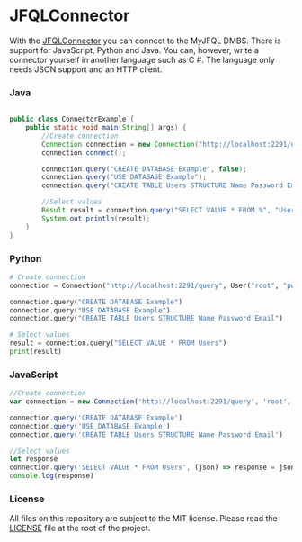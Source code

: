 # JFQLConnector

With the [JFQLConnector](http://jokergames.ddnss.de/documentation/connector/download) you can connect to the MyJFQL
DMBS. There is support for JavaScript, Python and Java. You can, however, write a connector yourself in another language
such as C #. The language only needs JSON support and an HTTP client.

### Java

```java

public class ConnectorExample {
    public static void main(String[] args) {
        //Create connection
        Connection connection = new Connection("http://localhost:2291/query", new User("root", "pw"));
        connection.connect();

        connection.query("CREATE DATABASE Example", false);
        connection.query("USE DATABASE Example");
        connection.query("CREATE TABLE Users STRUCTURE Name Password Email", false);

        //Select values
        Result result = connection.query("SELECT VALUE * FROM %", "Users");
        System.out.println(result);
    }
}

```

### Python

```python
# Create connection
connection = Connection("http://localhost:2291/query", User("root", "pw"))

connection.query("CREATE DATABASE Example")
connection.query("USE DATABASE Example")
connection.query("CREATE TABLE Users STRUCTURE Name Password Email")

# Select values
result = connection.query("SELECT VALUE * FROM Users")
print(result)
```

### JavaScript

```javascript
//Create connection
var connection = new Connection('http://localhost:2291/query', 'root', 'pw')

connection.query('CREATE DATABASE Example')
connection.query('USE DATABASE Example')
connection.query('CREATE TABLE Users STRUCTURE Name Password Email')

//Select values
let response
connection.query('SELECT VALUE * FROM Users', (json) => response = json)
console.log(response)
```

### License

All files on this repository are subject to the MIT license. Please read the [LICENSE](https://github.com/joker-games/JFQLConnector/blob/master/LICENSE) file at the root of the project.

